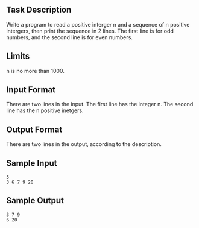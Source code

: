 
## Task Description ##

Write a program to read a positive interger n and a sequence of n positive intergers, then print the sequence in 2 lines.
The first line is for odd numbers, and the second line is for even numbers.

## Limits ##

n is no more than 1000.

## Input Format ##

There are two lines in the input. The first line has the integer n. The second line has the n positive inetgers.

## Output Format ##

There are two lines in the output, according to the description.

## Sample Input ##
```
5
3 6 7 9 20
```

## Sample Output ##
```
3 7 9
6 20
```
